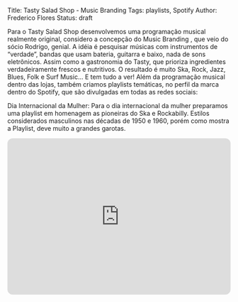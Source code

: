 Title: Tasty Salad Shop - Music Branding
Tags: playlists, Spotify
Author: Frederico Flores
Status: draft

Para o Tasty Salad Shop desenvolvemos uma programação musical realmente original, considero a concepção do Music Branding , que veio do sócio Rodrigo, genial. A idéia é pesquisar músicas com instrumentos de “verdade”, bandas que usam bateria, guitarra e baixo, nada de sons eletrônicos. Assim como a gastronomia do Tasty, que prioriza ingredientes verdadeiramente frescos e nutritivos.
O resultado é muito Ska, Rock, Jazz, Blues, Folk e Surf Music… E tem tudo a ver!
Além da programação musical dentro das lojas, também criamos playlists temáticas, no perfil da marca dentro do Spotify, que são divulgadas em todas as redes sociais:

Dia Internacional da Mulher:
Para o dia internacional da mulher preparamos uma playlist em homenagem as pioneiras do Ska e Rockabilly. Estilos considerados masculinos nas décadas de 1950 e 1960, porém como mostra a Playlist, deve muito a grandes garotas.



<iframe style="border-radius:12px" src="https://open.spotify.com/embed/playlist/22vRxj5pnl3t9oig5aZEQ8?utm_source=generator" width="100%" height="352" frameBorder="0" allowfullscreen="" allow="autoplay; clipboard-write; encrypted-media; fullscreen; picture-in-picture" loading="lazy"></iframe>

